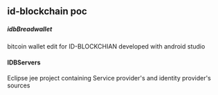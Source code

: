 ## id-blockchain poc

##### idbBreadwallet
bitcoin wallet edit for ID-BLOCKCHIAN developed with android studio

#### IDBServers
Eclipse jee project containing Service provider's and identity provider's sources 